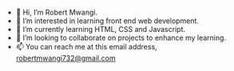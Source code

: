 - 👋 Hi, I’m Robert Mwangi.
- 👀 I’m interested in learning front end web development.
- 🌱 I’m currently learning HTML, CSS and Javascript.
- 💞️ I’m looking to collaborate on projects to enhance my learning. 
- 📫 You can reach me at this email address, robertmwangi732@gmail.com

<!---
MwangiGichuki/MwangiGichuki is a ✨ special ✨ repository because its `README.md` (this file) appears on your GitHub profile.
You can click the Preview link to take a look at your changes.
--->
